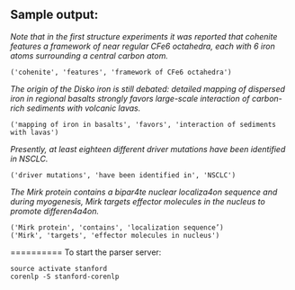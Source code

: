 ## Sample output:

_Note that in the first structure experiments it was reported that cohenite features a framework of near regular CFe6 octahedra, each with 6 iron atoms surrounding a central carbon atom._
```
('cohenite', 'features', 'framework of CFe6 octahedra')
```

_The origin of the Disko iron is still debated: detailed mapping of dispersed iron in regional basalts strongly favors large-scale interaction of carbon-rich sediments with volcanic lavas._
```
('mapping of iron in basalts', 'favors', 'interaction of sediments with lavas')
```

_Presently, at least eighteen different driver mutations have been identified in NSCLC._
```
('driver mutations', 'have been identified in', 'NSCLC')
```

_The Mirk protein contains a bipar4te nuclear localiza4on sequence and during myogenesis, Mirk targets effector molecules in the nucleus to promote differen4a4on._
```
('Mirk protein', 'contains', 'localization sequence’)
('Mirk', 'targets', 'effector molecules in nucleus')
```

==========
To start the parser server:
```
source activate stanford
corenlp -S stanford-corenlp
```